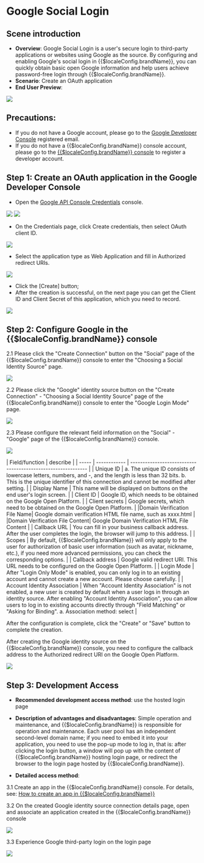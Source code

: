 # Google Social Login

<LastUpdated/>

## Scene introduction

- **Overview**: Google Social Login is a user's secure login to third-party applications or websites using Google as the source. By configuring and enabling Google's social login in {{$localeConfig.brandName}}, you can quickly obtain basic open Google information and help users achieve password-free login through {{$localeConfig.brandName}}.
- **Scenario**: Create an OAuth application
- **End User Preview**:

<img src="./images/google_1.png" >

## Precautions:

- If you do not have a Google account, please go to the [Google Developer Console](https://accounts.google.com/signin/v2/identifier?hl=en&continue=https%3A%2F%2Fwww.google.com%2F&ec=GAlAmgQ&flowName=GlifWebSignIn&flowEntry=AddSession) registered email.
- If you do not have a {{$localeConfig.brandName}} console account, please go to the [{{$localeConfig.brandName}} console](https://authing.cn/) to register a developer account.

## Step 1: Create an OAuth application in the Google Developer Console

- Open the [Google API Console Credentials](https://console.cloud.google.com/apis/credentials) console.

<img src="./images/google_2.png" >
<img src="./images/google_3.png" >

- On the Credentials page, click Create credentials, then select OAuth client ID.

<img src="./images/google_4.png" >

- Select the application type as Web Application and fill in Authorized redirect URIs.

<img src="./images/google_5.png" >

- Click the [Create] button;
- After the creation is successful, on the next page you can get the Client ID and Client Secret of this application, which you need to record.

<img src="./images/google_6.png" >


## Step 2: Configure Google in the {{$localeConfig.brandName}} console

2.1 Please click the "Create Connection" button on the "Social" page of the {{$localeConfig.brandName}} console to enter the "Choosing a Social Identity Source" page.

<img src="./images/google_7.png" >

2.2 Please click the "Google" identity source button on the "Create Connection" - "Choosing a Social Identity Source" page of the {{$localeConfig.brandName}} console to enter the "Google Login Mode" page.

<img src="./images/google_8.png" >

2.3 Please configure the relevant field information on the "Social" - "Google" page of the {{$localeConfig.brandName}} console.

<img src="./images/google_9.png" >


| Field/function    | describe                                                     |
| ----- | ------------ | ------------------------------------------------------------ |
| Unique ID | a. The unique ID consists of lowercase letters, numbers, and -, and the length is less than 32 bits. b. This is the unique identifier of this connection and cannot be modified after setting. |
| Display Name | This name will be displayed on buttons on the end user's login screen. |
| Client ID | Google ID, which needs to be obtained on the Google Open Platform. |
| Client secrets | Google secrets, which need to be obtained on the Google Open Platform. |
|Domain Verification File Name| Google domain verification HTML file name, such as xxxx.html |
|Domain Verification File Content| Google Domain Verification HTML File Content |
| Callback URL | You can fill in your business callback address. After the user completes the login, the browser will jump to this address. |
| Scopes | By default, {{$localeConfig.brandName}} will only apply to the user for authorization of basic user information (such as avatar, nickname, etc.), if you need more advanced permissions, you can check the corresponding options. |
| Callback address | Google valid redirect URI. This URL needs to be configured on the Google Open Platform. |
| Login Mode | After "Login Only Mode" is enabled, you can only log in to an existing account and cannot create a new account. Please choose carefully. |
| Account Identity Association | When "Account Identity Association" is not enabled, a new user is created by default when a user logs in through an identity source. After enabling "Account Identity Association", you can allow users to log in to existing accounts directly through "Field Matching" or "Asking for Binding". a. Association method: select |


After the configuration is complete, click the "Create" or "Save" button to complete the creation.

After creating the Google identity source on the {{$localeConfig.brandName}} console, you need to configure the callback address to the Authorized redirect URI on the Google Open Platform.

<img src="./images/google_10.png" >


## Step 3: Development Access

- **Recommended development access method**: use the hosted login page

- **Description of advantages and disadvantages**: Simple operation and maintenance, and {{$localeConfig.brandName}} is responsible for operation and maintenance. Each user pool has an independent second-level domain name; if you need to embed it into your application, you need to use the pop-up mode to log in, that is: after clicking the login button, a window will pop up with the content of {{$localeConfig.brandName}} hosting login page, or redirect the browser to the login page hosted by {{$localeConfig.brandName}}.

- **Detailed access method**:

3.1 Create an app in the {{$localeConfig.brandName}} console. For details, see: [How to create an app in {{$localeConfig.brandName}}](/guides/app-new/create-app/create-app.md)

3.2 On the created Google identity source connection details page, open and associate an application created in the {{$localeConfig.brandName}} console

<img src="./images/google_11.png" >

3.3 Experience Google third-party login on the login page

<img src="./images/google_12.png" >





